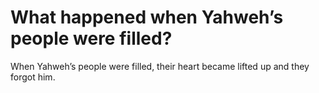 # What happened when Yahweh’s people were filled?

When Yahweh’s people were filled, their heart became lifted up and they forgot him.
